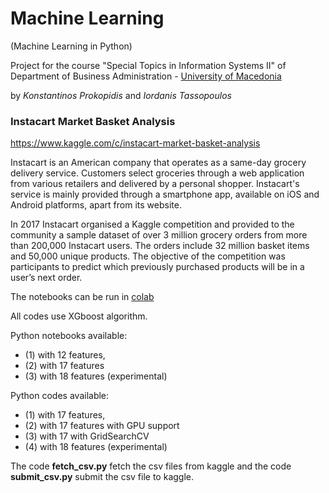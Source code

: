 # Machine Learning
(Machine Learning in Python)

Project for the course "Special Topics in Information Systems II" of Department of Business Administration - [University of Macedonia](http://www.uom.gr)

by *Konstantinos Prokopidis* and *Iordanis Tassopoulos* 

### Instacart Market Basket Analysis
https://www.kaggle.com/c/instacart-market-basket-analysis

Instacart is an American company that operates as a same-day grocery delivery service. Customers select groceries through a web application from various retailers and delivered by a personal shopper. Instacart's service is mainly provided through a smartphone app, available on iOS and Android platforms, apart from its website.

In 2017 Instacart organised a Kaggle competition and provided to the community a sample dataset of over 3 million grocery orders from more than 200,000 Instacart users. The orders include 32 million basket items and 50,000 unique products. The objective of the competition was participants to predict which previously purchased products will be in a user’s next order.

The notebooks can be run in [colab](https://colab.research.google.com) 

All codes use XGboost algorithm.

Python notebooks available:
* (1) with 12 features,
* (2) with 17 features
* (3) with 18 features (experimental)


Python codes available:
* (1) with 17 features,
* (2) with 17 features with GPU support
* (3) with 17 with GridSearchCV
* (4) with 18 features (experimental)

The code **fetch_csv.py** fetch the csv files from kaggle and the code **submit_csv.py** submit the csv file to kaggle.


